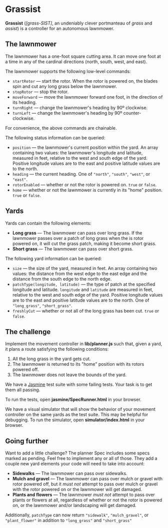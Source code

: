 # Grassist

**Grassist** (_[grass-SIST]_, an undeniably clever portmanteau of _grass_ and _assist_) is a controller for an autonomous lawnmower.

## The lawnmower

The lawnmower has a one-foot square cutting area. It can move one foot at a time in any of the cardinal directions (north, south, west, and east).

The lawnmower supports the following low-level commands:
  - `startRotor` — start the rotor. When the rotor is powered on, the blades spin and cut any long grass below the lawnmower.
  - `stopRotor` — stop the rotor.
  - `moveForward` — move the lawnmower forward one foot, in the direction of its heading.
  - `turnRight` — change the lawnmower's heading by 90º clockwise.
  - `turnLeft` — change the lawnmower's heading by 90º counter-clockwise.

For convenience, the above commands are chainable.

The following status information can be queried:
  - `position` — the lawnmower's current position within the yard. An array containing two values: the lawnmower's longitude and latitude, measured in feet, relative to the west and south edge of the yard. Positive longitude values are to the east and positive latitude values are to the north.
  - `heading` — the current heading. One of `"north"`, `"south"`, `"west"`, or `"east"`.
  - `rotorEnabled` — whether or not the rotor is powered on. `true` or `false`.
  - `home` — whether or not the lawnmower is currently in its "home" position. `true` or `false`.

## Yards

Yards can contain the following elements:
  - **Long grass** — The lawnmower can pass over long grass. If the lawnmower passes over a patch of long grass when the is rotor powered on, it will cut the grass patch, making it become short grass.
  - **Short grass** — The lawnmower can pass over short grass.

The following yard information can be queried:
  - `size` — the size of the yard, measured in feet. An array containing two values: the distance from the west edge to the east edge and the distance from the south edge to the north edge.
  - `patchType(longitude, latitude)` — the type of patch at the specified longitude and latitude. `longitude` and `latitude` are measured in feet, relative to the west and south edge of the yard. Positive longitude values are to the east and positive latitude values are to the north. One of `"long_grass"`, `"short_grass"`.
  - `freshlyCut` — whether or not all of the long grass has been cut. `true` or `false`.

## The challenge

Implement the movement controller in **lib/planner.js** such that, given a yard, it plans a route satisfying the following conditions:
  1. All the long grass in the yard gets cut.
  2. The lawnmower is returned to its "home" position with its rotors powered off.
  3. The lawnmower does not leave the bounds of the yard.

We have a [Jasmine](http://jasmine.github.io/2.0/introduction.html) test suite with some failing tests. Your task is to get them all passing.

To run the tests, open **jasmine/SpecRunner.html** in your browser.

We have a visual simulator that will show the behavior of your movement controller on the same yards as the test suite. This may be helpful for debugging. To run the simulator, open **simulator/index.html** in your browser.

## Going further

Want to add a little challenge? The planner Spec includes some specs marked as pending. Feel free to implement any or all of those.
They add a couple new yard elements your code will need to take into account:

  - **Sidewalks** — The lawnmower can pass over sidewalks.
  - **Mulch and gravel** — The lawnmower can pass over mulch or gravel with rotor powered off, but it _must not_ attempt to pass over mulch or gravel with the rotor powered on or the lawnmower will get damaged.
  - **Plants and flowers** — The lawnmower _must not_ attempt to pass over plants or flowers at all, regardless of whether or not the rotor is powered on, or the lawnmower and/or landscaping will get damaged.
  
  Additionally, `patchType` can now return `"sidewalk"`, `"mulch_gravel"`, or `"plant_flower"` in addition to `"long_grass"` and `"short_grass"`
